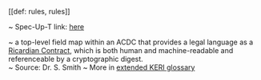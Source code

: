 [[def: rules, rules]]

~ Spec-Up-T link: <a href='https://weboftrust.github.io/WOT-terms/docs/glossary/rules'>here</a>

~ a top-level field map within an ACDC that provides a legal language as a [Ricardian Contract](https://en.wikipedia.org/wiki/Ricardian_contract), which is both human and machine-readable and referenceable by a cryptographic digest.  
~ Source: Dr. S. Smith
~ More in <a href="https://weboftrust.github.io/WOT-terms/docs/glossary/rules">extended KERI glossary</a>
